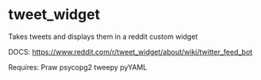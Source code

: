 # tweet_widget
Takes tweets and displays them in a reddit custom widget

DOCS:
https://www.reddit.com/r/tweet_widget/about/wiki/twitter_feed_bot

Requires:
Praw
psycopg2
tweepy
pyYAML

